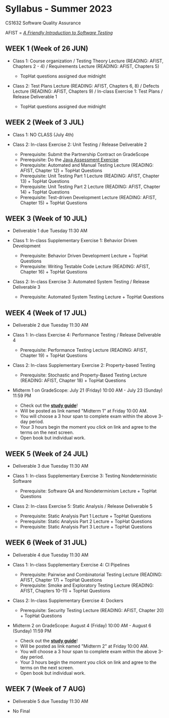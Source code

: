 # Syllabus - Summer 2023
CS1632 Software Quality Assurance

AFIST = [_A Friendly Introduction to Software Testing_](software-quality-assurance-textbook.pdf)

## WEEK 1 (Week of 26 JUN)

* Class 1: Course organization / Testing Theory Lecture (READING: AFIST, Chapters 2 - 4) / Requirements Lecture (READING: AFIST, Chapters 5)
  * TopHat questions assigned due midnight
  
* Class 2: Test Plans Lecture (READING: AFIST, Chapters 6, 8) / Defects Lecture (READING: AFIST, Chapters 9) / In-class Exercise 1: Test Plans / Release Deliverable 1
  * TopHat questions assigned due midnight

## WEEK 2 (Week of 3 JUL)

* Class 1: NO CLASS (July 4th)

* Class 2: In-class Exercise 2: Unit Testing / Release Deliverable 2
  * Prerequisite: Submit the Partnership Contract on GradeScope
  * Prerequisite: Do the [Java Assessment Exercise](exercises/0)
  * Prerequisite: Automated and Manual Testing Lecture (READING: AFIST, Chapter 12) + TopHat Questions
  * Prerequisite: Unit Testing Part 1 Lecture (READING: AFIST, Chapter 13) + TopHat Questions
  * Prerequisite: Unit Testing Part 2 Lecture (READING: AFIST, Chapter 14) + TopHat Questions
  * Prerequisite: Test-driven Development Lecture (READING: AFIST, Chapter 15) + TopHat Questions

## WEEK 3 (Week of 10 JUL)

* Deliverable 1 due Tuesday 11:30 AM

* Class 1: In-class Supplementary Exercise 1: Behavior Driven Development
  * Prerequisite: Behavior Driven Development Lecture + TopHat Questions
  * Prerequisite: Writing Testable Code Lecture (READING: AFIST, Chapter 16) + TopHat Questions

* Class 2: In-class Exercise 3: Automated System Testing / Release Deliverable 3
  * Prerequisite: Automated System Testing Lecture + TopHat Questions

## WEEK 4 (Week of 17 JUL)

* Deliverable 2 due Tuesday 11:30 AM

* Class 1: In-class Exercise 4: Performance Testing / Release Deliverable 4
  * Prerequisite: Performance Testing Lecture (READING: AFIST, Chapter 19) + TopHat Questions

* Class 2: In-class Supplementary Exercise 2: Property-based Testing
  * Prerequisite: Stochastic and Property-Based Testing Lecture (READING: AFIST, Chapter 18) + TopHat Questions

* Midterm 1 on GradeScope: July 21 (Friday) 10:00 AM - July 23 (Sunday) 11:59 PM
  * Check out the **[study guide](/study_guides/midterm_1_study_guide.md)**!
  * Will be posted as link named "Midterm 1" at Friday 10:00 AM.
  * You will choose a 3 hour span to complete exam within the above 3-day period.
  * Your 3 hours begin the moment you click on link and agree to the terms on the next screen.
  * Open book but individual work.

## WEEK 5 (Week of 24 JUL)

* Deliverable 3 due Tuesday 11:30 AM

* Class 1: In-class Supplementary Exercise 3: Testing Nondeterministic Software
  * Prerequisite: Software QA and Nondeterminism Lecture + TopHat Questions

* Class 2: In-class Exercise 5: Static Analysis / Release Deliverable 5
  * Prerequisite: Static Analysis Part 1 Lecture + TopHat Questions
  * Prerequisite: Static Analysis Part 2 Lecture + TopHat Questions
  * Prerequisite: Static Analysis Part 3 Lecture + TopHat Questions

## WEEK 6 (Week of 31 JUL)

* Deliverable 4 due Tuesday 11:30 AM

* Class 1: In-class Supplementary Exercise 4: CI Pipelines
  * Prerequisite: Pairwise and Combinatorial Testing Lecture (READING: AFIST, Chapter 17) + TopHat Questions
  * Prerequisite: Smoke and Exploratory Testing Lecture (READING: AFIST, Chapters 10-11) + TopHat Questions

* Class 2: In-class Supplementary Exercise 4: Dockers
  * Prerequisite: Security Testing Lecture (READING: AFIST, Chapter 20) + TopHat Questions

* Midterm 2 on GradeScope: August 4 (Friday) 10:00 AM - August 6 (Sunday) 11:59 PM
  * Check out the **[study guide](/study_guides/midterm_2_study_guide.md)**!
  * Will be posted as link named "Midterm 2" at Friday 10:00 AM.
  * You will choose a 3 hour span to complete exam within the above 3-day period.
  * Your 3 hours begin the moment you click on link and agree to the terms on the next screen.
  * Open book but individual work.

## WEEK 7 (Week of 7 AUG)

* Deliverable 5 due Tuesday 11:30 AM

* No Final
